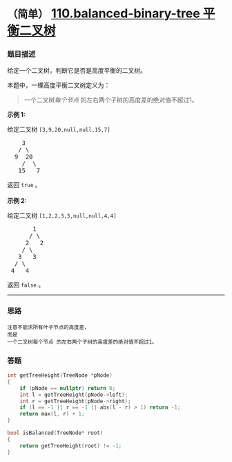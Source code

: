 # `（简单）` [110.balanced-binary-tree 平衡二叉树](https://leetcode-cn.com/problems/balanced-binary-tree/)

### 题目描述
<p>给定一个二叉树，判断它是否是高度平衡的二叉树。</p>

<p>本题中，一棵高度平衡二叉树定义为：</p>

<blockquote>
<p>一个二叉树<em>每个节点&nbsp;</em>的左右两个子树的高度差的绝对值不超过1。</p>
</blockquote>

<p><strong>示例 1:</strong></p>

<p>给定二叉树 <code>[3,9,20,null,null,15,7]</code></p>

<pre>    3
   / \
  9  20
    /  \
   15   7</pre>

<p>返回 <code>true</code> 。<br>
<br>
<strong>示例 2:</strong></p>

<p>给定二叉树 <code>[1,2,2,3,3,null,null,4,4]</code></p>

<pre>       1
      / \
     2   2
    / \
   3   3
  / \
 4   4
</pre>

<p>返回&nbsp;<code>false</code> 。</p>


---
### 思路
```
注意不能求所有叶子节点的高度差，
而是
一个二叉树每个节点 的左右两个子树的高度差的绝对值不超过1。
```

### 答题
``` C++
int getTreeHeight(TreeNode *pNode)
{
	if (pNode == nullptr) return 0;
	int l = getTreeHeight(pNode->left);
	int r = getTreeHeight(pNode->right);
	if (l == -1 || r == -1 || abs(l - r) > 1) return -1;
	return max(l, r) + 1;
}

bool isBalanced(TreeNode* root)
{
	return getTreeHeight(root) != -1;
}
```
